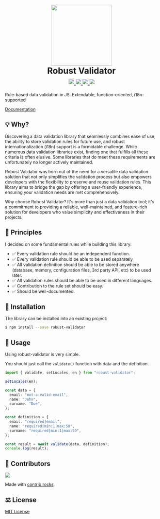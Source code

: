 #

<h1 align="center">
  <br>
  <a href="https://validator.axe-api.com/">
    <img src="https://validator.axe-api.com/logo.png" width="200">
  </a>
  <br>
  Robust Validator
  <br>
  <a href="https://badge.fury.io/js/robust-validator">
    <img src="https://badge.fury.io/js/robust-validator.svg" alt="npm version" height="18">
  </a>
  <a href="https://github.com/axe-api/validator/actions/workflows/npm-publish.yml" target="_blank">
    <img src="https://github.com/axe-api/validator/actions/workflows/npm-publish.yml/badge.svg?branch=main">
  </a>
  <a href="https://github.com/axe-api/validator/issues" target="_blank">
    <img src="https://img.shields.io/github/issues/axe-api/validator.svg">
  </a>
  <a href="https://opensource.org/licenses/MIT" target="_blank">
    <img src="https://img.shields.io/badge/license-MIT-blue.svg">
  </a>
</h1>

Rule-based data validation in JS. Extendable, function-oriented, i18n-supported

[Documentation](https://validator.axe-api.com/)

## 💡 Why?

Discovering a data validation library that seamlessly combines ease of use, the ability to store validation rules for future use, and robust internationalization (i18n) support is a formidable challenge. While numerous data validation libraries exist, finding one that fulfills all these criteria is often elusive. Some libraries that do meet these requirements are unfortunately no longer actively maintained.

Robust Validator was born out of the need for a versatile data validation solution that not only simplifies the validation process but also empowers developers with the flexibility to preserve and reuse validation rules. This library aims to bridge the gap by offering a user-friendly experience, ensuring your validation needs are met comprehensively.

Why choose Robust Validator? It's more than just a data validation tool; it's a commitment to providing a reliable, well-maintained, and feature-rich solution for developers who value simplicity and effectiveness in their projects.

## 🤞 Principles

I decided on some fundamental rules while building this library:

- ✅︎ Every validation rule should be an independent function.
- ✅︎ Every validation rule should be able to be used separately
- ✅︎ All validation definition should be able to be stored anywhere (database, memory, configuration files, 3rd party API, etc) to be used later.
- ✅︎ All validation rules should be able to be used in different languages.
- ✅︎ Contribution to the rule set should be easy.
- ✅︎ Should be well-documented.

## 🏃 Installation

The library can be installed into an existing project:

```bash
$ npm install --save robust-validator
```

## 💪 Usage

Using robust-validator is very simple.

You should just call the `validate()` function with data and the definition.

```ts
import { validate, setLocales, en } from "robust-validator";

setLocales(en);

const data = {
  email: "not-a-valid-email",
  name: "John",
  surname: "Doe",
};

const definition = {
  email: "required|email",
  name: "required|min:1|max:50",
  surname: "required|min:1|max:50",
};

const result = await validate(data, definition);
console.log(result);
```

## 🤝 Contributors

<a href="https://github.com/axe-api/validator/graphs/contributors">
  <img src="https://contrib.rocks/image?repo=axe-api/validator" />
</a>

Made with [contrib.rocks](https://contrib.rocks).

## ⚖️ License

[MIT License](LICENSE)
